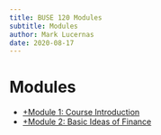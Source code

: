 ```yaml
---
title: BUSE 120 Modules
subtitle: Modules
author: Mark Lucernas
date: 2020-08-17
---
```



# Modules

- [+Module 1: Course Introduction](module-1/index)
- [+Module 2: Basic Ideas of Finance](module-2/index)

